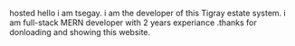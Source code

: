 hosted   hello i am tsegay. i am the developer of this Tigray estate system. i am full-stack MERN developer with 2 years experiance .thanks for donloading and showing this website.

